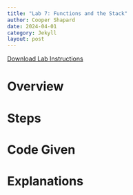 ```yaml
---
title: "Lab 7: Functions and the Stack"
author: Cooper Shapard
date: 2024-04-01
category: Jekyll
layout: post
---
```


[Download Lab Instructions](https://www.coopshap.com/ECE1181/pages/Lab7_FunctionsStack.pdf)

# Overview

# Steps

# Code Given

# Explanations